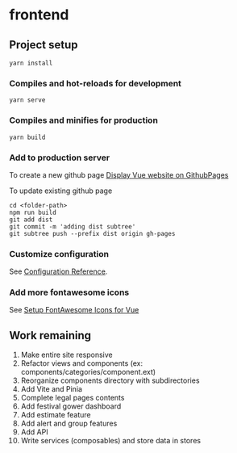 # frontend

## Project setup

```
yarn install
```

### Compiles and hot-reloads for development

```
yarn serve
```

### Compiles and minifies for production

```
yarn build
```

### Add to production server

To create a new github page [Display Vue website on GithubPages](https://learnvue.co/articles/deploy-vue-to-github-pages)

To update existing github page

```
cd <folder-path>
npm run build
git add dist
git commit -m 'adding dist subtree'
git subtree push --prefix dist origin gh-pages
```

### Customize configuration

See [Configuration Reference](https://cli.vuejs.org/config/).

### Add more fontawesome icons

See [Setup FontAwesome Icons for Vue](https://origin.fontawesome.com/v5/docs/web/use-with/vue/)

## Work remaining

1. Make entire site responsive
2. Refactor views and components (ex: components/categories/component.ext)
3. Reorganize components directory with subdirectories
4. Add Vite and Pinia
5. Complete legal pages contents
6. Add festival gower dashboard
7. Add estimate feature
8. Add alert and group features
9. Add API
10. Write services (composables) and store data in stores
